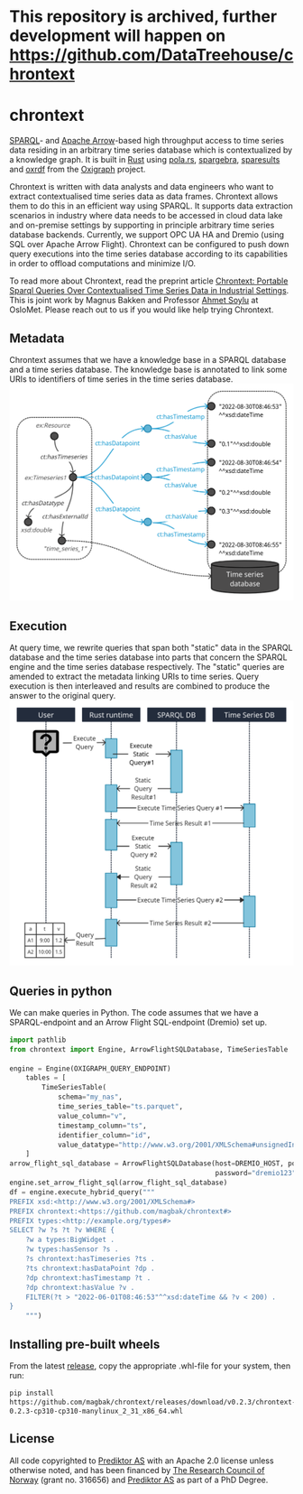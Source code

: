 # This repository is archived, further development will happen on https://github.com/DataTreehouse/chrontext
# chrontext
[SPARQL](https://www.w3.org/TR/sparql11-overview/)- and [Apache Arrow](https://arrow.apache.org/)-based high throughput access to time series data residing in an arbitrary time series database which is contextualized by a knowledge graph. 
It is built in [Rust](https://www.rust-lang.org/) using [pola.rs](https://www.pola.rs/), [spargebra](https://docs.rs/spargebra/latest/spargebra/), [sparesults](https://docs.rs/sparesults/0.1.1/sparesults/) and [oxrdf](https://docs.rs/oxrdf/latest/oxrdf/) from the [Oxigraph](https://github.com/oxigraph/oxigraph) project. 

Chrontext is written with data analysts and data engineers who want to extract contextualised time series data as data frames. 
Chrontext allows them to do this in an efficient way using SPARQL. 
It supports data extraction scenarios in industry where data needs to be accessed in cloud data lake and on-premise settings by supporting in principle arbitrary time series database backends. 
Currently, we support OPC UA HA and Dremio (using SQL over Apache Arrow Flight). Chrontext can be configured to push down query executions into the time series database according to its capabilities in order to offload computations and minimize I/O. 

To read more about Chrontext, read the preprint article [Chrontext: Portable Sparql Queries Over Contextualised Time Series Data in Industrial Settings](https://papers.ssrn.com/sol3/papers.cfm?abstract_id=4310978).
This is joint work by Magnus Bakken and Professor [Ahmet Soylu](https://www.oslomet.no/om/ansatt/ahmetsoy/) at OsloMet. 
Please reach out to us if you would like help trying Chrontext. 

## Metadata
Chrontext assumes that we have a knowledge base in a SPARQL database and a time series database. The knowledge base is annotated to link some URIs to identifiers of time series in the time series database. 
![Chrontext Metadata Representation](doc/chrontext_representation.png)

## Execution
At query time, we rewrite queries that span both "static" data in the SPARQL database and the time series database into parts that concern the SPARQL engine and the time series database respectively. 
The "static" queries are amended to extract the metadata linking URIs to time series. 
Query execution is then interleaved and results are combined to produce the answer to the original query. 
![Chrontext sequence diagram](doc/chrontext_seq.png)

## Queries in python
We can make queries in Python. The code assumes that we have a SPARQL-endpoint and an Arrow Flight SQL-endpoint (Dremio) set up. 
```python
import pathlib
from chrontext import Engine, ArrowFlightSQLDatabase, TimeSeriesTable

engine = Engine(OXIGRAPH_QUERY_ENDPOINT)
    tables = [
        TimeSeriesTable(
            schema="my_nas",
            time_series_table="ts.parquet",
            value_column="v",
            timestamp_column="ts",
            identifier_column="id",
            value_datatype="http://www.w3.org/2001/XMLSchema#unsignedInt")
    ]
arrow_flight_sql_database = ArrowFlightSQLDatabase(host=DREMIO_HOST, port=DREMIO_PORT, username="dremio",
                                                   password="dremio123", tables=tables)
engine.set_arrow_flight_sql(arrow_flight_sql_database)
df = engine.execute_hybrid_query("""
PREFIX xsd:<http://www.w3.org/2001/XMLSchema#>
PREFIX chrontext:<https://github.com/magbak/chrontext#>
PREFIX types:<http://example.org/types#>
SELECT ?w ?s ?t ?v WHERE {
    ?w a types:BigWidget .
    ?w types:hasSensor ?s .
    ?s chrontext:hasTimeseries ?ts .
    ?ts chrontext:hasDataPoint ?dp .
    ?dp chrontext:hasTimestamp ?t .
    ?dp chrontext:hasValue ?v .
    FILTER(?t > "2022-06-01T08:46:53"^^xsd:dateTime && ?v < 200) .
}
    """)
```

## Installing pre-built wheels
From the latest [release](https://github.com/magbak/chrontext/releases), copy the appropriate .whl-file for your system, then run:
```shell
pip install https://github.com/magbak/chrontext/releases/download/v0.2.3/chrontext-0.2.3-cp310-cp310-manylinux_2_31_x86_64.whl
```

## License
All code copyrighted to [Prediktor AS](https://www.prediktor.com/) with an Apache 2.0 license unless otherwise noted, and has been financed by [The Research Council of Norway](https://www.forskningsradet.no/en/) (grant no. 316656) and [Prediktor AS](https://www.prediktor.com/) as part of a PhD Degree.  
